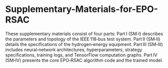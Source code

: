 # Supplementary-Materials-for-EPO-RSAC
These supplementary materials consist of four parts:
Part I (SM‑I) describes the parameters and topology of the IEEE 118‑bus test system.
Part II (SM‑II) details the specifications of the hydrogen‑energy equipment.
Part III (SM‑III) includes neural‑network architectures, hyperparameters, strategy specifications, training logs, and TensorFlow computation graphs.
Part IV (SM‑IV) presents the core EPO‑RSAC algorithm code and the trained model.
